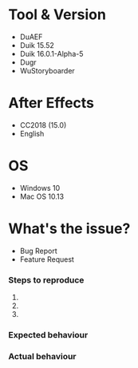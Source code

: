 <!-- Thanks for posting an issue! Your feedback, suggestions, bug reports... are very welcome!
The more precise you are in your post, the more useful it will be.
-->

# Tool & Version
<!-- Remove what is not concerned by this issue and keep only the tool this is about -->
- DuAEF
- Duik 15.52
- Duik 16.0.1-Alpha-5
- Dugr
- WuStoryboarder

# After Effects
<!-- State the After Effects version concerned by this issue. Use "All" if it's for all ;) -->
<!-- Also state the language of your Adobe Applications -->
- CC2018 (15.0)
- English

# OS
<!-- Write your os version here. For Macintosh, please specify the version number and not (only) its name ;) -->
- Windows 10
- Mac OS 10.13

# What's the issue?
<!-- Please describe precisely here what is the bug you've found, the feature request your making... -->
- Bug Report
- Feature Request

### Steps to reproduce
<!-- Explain exactly here what you're doing -->
1. 
2. 
3. 

### Expected behaviour
<!-- Tell us what you expect the software to do -->

### Actual behaviour
<!-- Telle us what it's actually doing instead of what you expect -->
